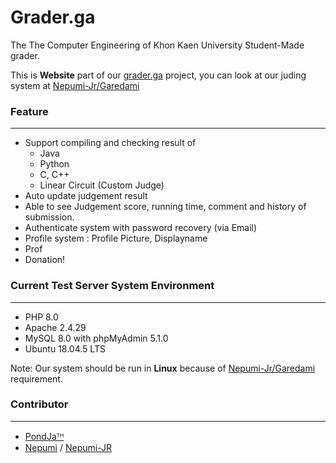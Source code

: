 # Grader.ga
The The Computer Engineering of Khon Kaen University Student-Made grader.

This is **Website** part of our [grader.ga](https://grader.pondja.com/) project, you can look at our juding system at [Nepumi-Jr/Garedami](https://github.com/Nepumi-Jr/Garedami)

### Feature
---
- Support compiling and checking result of
    - Java
    - Python
    - C, C++
    - Linear Circuit (Custom Judge)
- Auto update judgement result
- Able to see Judgement score, running time, comment and history of submission.
- Authenticate system with password recovery (via Email)
- Profile system : Profile Picture, Displayname
- Prof
- Donation!


### Current Test Server System Environment
---
- PHP 8.0
- Apache 2.4.29
- MySQL 8.0 with phpMyAdmin 5.1.0
- Ubuntu 18.04.5 LTS

Note: Our system should be run in **Linux** because of [Nepumi-Jr/Garedami](https://github.com/Nepumi-Jr/Garedami) requirement.



### Contributor
---
- [PondJaᵀᴴ](https://github.com/p0ndja/)
- [Nepumi](https://github.com/Nepumi/) / [Nepumi-JR](https://github.com/Nepumi-JR/)